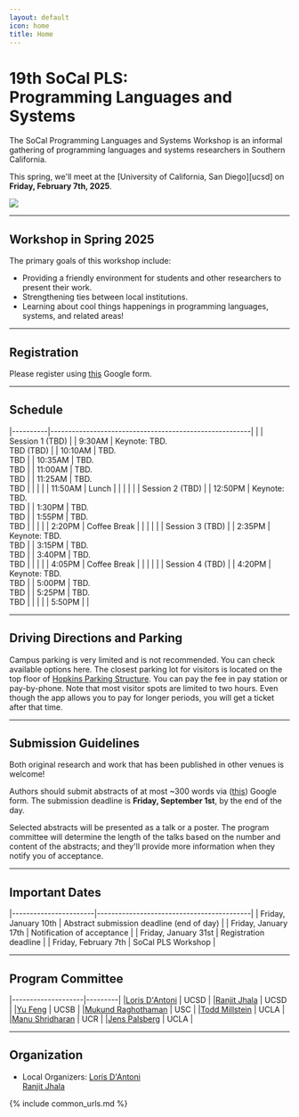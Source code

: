 ```yaml
---
layout: default
icon: home
title: Home
---
```


# 19th SoCal PLS: <br> Programming Languages and Systems

The SoCal Programming Languages and Systems Workshop is an informal gathering of
programming languages and systems researchers in Southern California.

This spring, we'll meet at the [University of California, San Diego][ucsd] on
**Friday, February 7th, 2025**.

<img src="https://www.everydaycalifornia.com/cdn/shop/articles/unnamed_be0d7cf0-c8fc-4196-b3f3-2f8cc523de71.jpg?v=1664907751&width=1400">

---

## Workshop in Spring 2025

The primary goals of this workshop include:

* Providing a friendly environment for students and other researchers to present
  their work.
* Strengthening ties between local institutions.
* Learning about cool things happenings in programming languages, systems, and related areas!

---

## Registration

Please register using [this](urltogohere) Google form.

---


## Schedule

|----------|--------------------------------------------------------|
|          | Session 1 (TBD)               |
| 9:30AM   | Keynote: TBD. <br> TBD (TBD) |
| 10:10AM  | TBD. <br> TBD  |
| 10:35AM    | TBD. <br> TBD |
| 11:00AM   | TBD. <br> TBD |
| 11:25AM | TBD. <br> TBD |
|          |                                                        |
| 11:50AM  | Lunch                                                  |
|          |                                                        |
|          | Session 2 (TBD)                                   |
| 12:50PM  | Keynote: TBD. <br> TBD  |
| 1:30PM   | TBD. <br> TBD  |
| 1:55PM   | TBD. <br> TBD  |
|          |                                                        |
| 2:20PM   | Coffee Break                                           |
|          |                                                        |
|          | Session 3 (TBD)                              |
| 2:35PM   | Keynote: TBD. <br> TBD  |
| 3:15PM   | TBD. <br> TBD  |
| 3:40PM   | TBD. <br> TBD  |
|          |                                                        |
| 4:05PM   | Coffee Break                                           |
|          |                                                        |
|          | Session 4 (TBD)                              |
| 4:20PM   | Keynote: TBD. <br> TBD  |
| 5:00PM   | TBD. <br> TBD  |
| 5:25PM   | TBD. <br> TBD  |
|          |                                                        |
| 5:50PM   |                                            |


---

## Driving Directions and Parking

Campus parking is very limited and is not recommended. You can check available options here. The closest parking lot for visitors is located on the top floor of [Hopkins Parking Structure](https://www.google.com/maps/place/Hopkins+Parking/@32.8837791,-117.2419775,17z/data=!3m1!4b1!4m6!3m5!1s0x80dc06c1e6156103:0xc6690b999c002d97!8m2!3d32.8837791!4d-117.2394026!16s%2Fg%2F1jky0r__3?entry=tts). You can pay the fee in pay station or pay-by-phone. Note that most visitor spots are limited to two hours. Even though the app allows you to pay for longer periods, you will get a ticket after that time.


---
## Submission Guidelines

Both original research and work that has been published in other venues is welcome!

Authors should submit abstracts of at most ~300 words via ([this](tbd)) Google form. The submission deadline is **Friday, September 1st**, by the end of the day.

Selected abstracts will be presented as a talk or a poster. The program
committee will determine the length of the talks based on the number and content
of the abstracts; and they'll provide more information when they notify you of
acceptance.

---

## Important Dates

|-----------------------|-------------------------------------------|
| Friday, January 10th  | Abstract submission deadline (end of day) |
| Friday, January 17th  | Notification of acceptance                |
| Friday, January 31st  | Registration deadline                     |
| Friday, February 7th  | SoCal PLS Workshop                        |

---

## Program Committee

|--------------------|---------|
|[Loris D'Antoni](https://cseweb.ucsd.edu/~ldantoni/)               | UCSD     |
|[Ranjit Jhala](https://ranjitjhala.github.io/) | UCSD  |
|[Yu Feng](https://fredfeng.github.io/) | UCSB  |
|[Mukund Raghothaman](https://r-mukund.github.io/) | USC |
|[Todd Millstein](http://web.cs.ucla.edu/~todd/) | UCLA  |
|[Manu Shridharan](https://manu.sridharan.net/) | UCR  |
|[Jens Palsberg](https://web.cs.ucla.edu/~palsberg/) | UCLA  |

---


## Organization

<!--* Mailing List: socal@lists.ucla.edu
  [(subscribe)](http://lists.ucla.edu/cgi-bin/mailman/listinfo/socal)
  -->  
* Local Organizers:
  [Loris D'Antoni](https://cseweb.ucsd.edu/~ldantoni/)  
[Ranjit Jhala](https://ranjitjhala.github.io/)  

{% include common_urls.md %}
